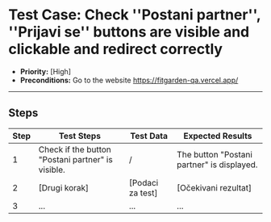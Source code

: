 # Test Case: Check ''Postani partner'', ''Prijavi se'' buttons are visible and clickable and redirect correctly


- **Priority:** [High]  
- **Preconditions:** Go to the website https://fitgarden-qa.vercel.app/

---

## Steps  

| Step | Test Steps | Test Data | Expected Results |
|------|------------|-----------|------------------|
| 1 | Check if the button "Postani partner" is visible. | / | The button "Postani partner" is displayed. |
| 2 | [Drugi korak] | [Podaci za test] | [Očekivani rezultat] |
| 3 | ... | ... | ... |

